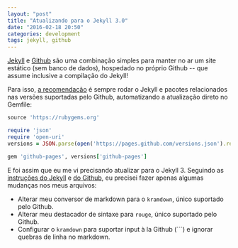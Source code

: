 ```yaml
---
layout: "post"
title: "Atualizando para o Jekyll 3.0"
date: "2016-02-18 20:50"
categories: development
tags: jekyll, github
---
```


[Jekyll][jekyll-software] e [Github][github-service] são uma combinação simples
para manter no ar um site estático (sem banco de dados), hospedado no
próprio Github -- que assume inclusive a compilação do Jekyll!

Para isso, [a recomendação][jekyll-github-pages-setup] é sempre rodar o Jekyll
e pacotes relacionados nas versões suportadas pelo Github, automatizando a
atualização direto no Gemfile:

```ruby
source 'https://rubygems.org'

require 'json'
require 'open-uri'
versions = JSON.parse(open('https://pages.github.com/versions.json').read)

gem 'github-pages', versions['github-pages']
```

E foi assim que eu me vi precisando atualizar para o Jekyll 3. Seguindo as
[instruções do Jekyll][jekyll-upgrade] e [do Github][gh-pages-upgrade], eu
precisei fazer apenas algumas mudanças nos meus arquivos:

- Alterar meu conversor de markdown para o `kramdown`, único suportado
  pelo Github.
- Alterar meu destacador de sintaxe para `rouge`, único suportado pelo Github.
- Configurar o `kramdown` para suportar input à la Github (```) e ignorar
  quebras de linha no markdown.

[jekyll-software]: http://jekyllrb.com/
[github-service]: https://github.com/

[jekyll-github-pages-setup]: http://jekyllrb.com/docs/github-pages/#deploying-jekyll-to-github-pages
[jekyll-upgrade]: http://jekyllrb.com/docs/upgrading/2-to-3/
[gh-pages-upgrade]: https://github.com/blog/2100-github-pages-now-faster-and-simpler-with-jekyll-3-0
